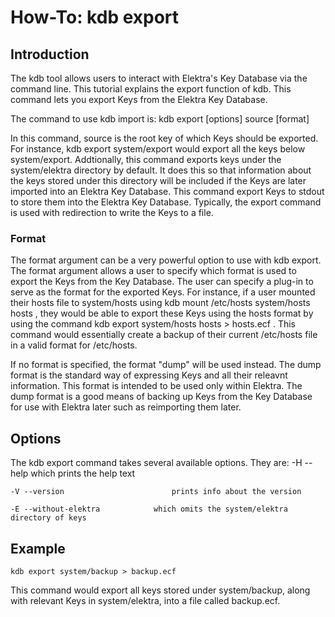 # How-To: kdb export #

## Introduction ##

The kdb tool allows users to interact with Elektra's Key Database via the command line. 
This tutorial explains the export function of kdb. This command lets you export Keys from 
the Elektra Key Database.

The command to use kdb import is:
    kdb export [options] source [format]

In this command, source is the root key of which Keys should be exported. For
instance, kdb export system/export would export all the keys below
system/export. Addtionally, this command exports keys under the system/elektra
directory by default. It does this so that information about the keys stored under
this directory will be included if the Keys are later imported into an Elektra Key 
Database. This command export Keys to stdout to store them into the Elektra
Key Database. Typically, the export command is used with redirection to write the 
Keys to a file. 

### Format ###

The format argument can be a very powerful option to use with kdb export. 
The format argument allows a user to specify which format is used to export the
Keys from the Key Database. The user can specify a plug-in to serve as the format
for the exported Keys. For instance, if a user mounted their hosts file to system/hosts
using 
	kdb mount /etc/hosts system/hosts hosts
, they would be able to export these Keys using the hosts format by using the command
	kdb export system/hosts hosts > hosts.ecf
. This command would essentially create a backup of their current /etc/hosts file in a valid format
for /etc/hosts. 

If no format is specified, the format "dump" will be used instead. The dump format is the standard way
of expressing Keys and all their releavnt information. This format is intended to be used only within Elektra.
The dump format is a good means of backing up Keys from the Key Database for use with Elektra later 
such as reimporting them later. 

## Options ##

The kdb export command takes several available options. 
They are:
    -H --help 							which prints the help text

    -V --version						prints info about the version
	
	-E --without-elektra			which omits the system/elektra directory of keys

## Example ##
	kdb export system/backup > backup.ecf

This command would export all keys stored under system/backup, along with relevant Keys in system/elektra, into a file called backup.ecf.